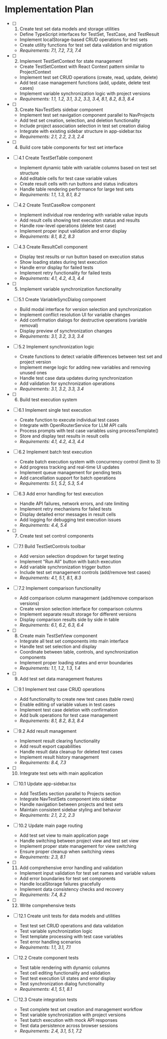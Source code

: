 # Implementation Plan

- [ ] 1. Create test set data models and storage utilities
  - Define TypeScript interfaces for TestSet, TestCase, and TestResult
  - Implement localStorage-based CRUD operations for test sets
  - Create utility functions for test set data validation and migration
  - _Requirements: 7.1, 7.2, 7.3, 7.4_

- [ ] 2. Implement TestSetContext for state management
  - Create TestSetContext with React Context pattern similar to ProjectContext
  - Implement test set CRUD operations (create, read, update, delete)
  - Add test case management functions (add, update, delete test cases)
  - Implement variable synchronization logic with project versions
  - _Requirements: 1.1, 1.2, 3.1, 3.2, 3.3, 3.4, 8.1, 8.2, 8.3, 8.4_

- [ ] 3. Create NavTestSets sidebar component
  - Implement test set navigation component parallel to NavProjects
  - Add test set creation, selection, and deletion functionality
  - Include project association selection in test set creation dialog
  - Integrate with existing sidebar structure in app-sidebar.tsx
  - _Requirements: 2.1, 2.2, 2.3, 2.4_

- [ ] 4. Build core table components for test set interface
- [ ] 4.1 Create TestSetTable component
  - Implement dynamic table with variable columns based on test set structure
  - Add editable cells for test case variable values
  - Create result cells with run buttons and status indicators
  - Handle table rendering performance for large test sets
  - _Requirements: 1.1, 1.3, 8.1, 8.2_

- [ ] 4.2 Create TestCaseRow component
  - Implement individual row rendering with variable value inputs
  - Add result cells showing test execution status and results
  - Handle row-level operations (delete test case)
  - Implement proper input validation and error display
  - _Requirements: 8.1, 8.2, 8.3_

- [ ] 4.3 Create ResultCell component
  - Display test results or run button based on execution status
  - Show loading states during test execution
  - Handle error display for failed tests
  - Implement retry functionality for failed tests
  - _Requirements: 4.1, 4.2, 4.3, 4.4_

- [ ] 5. Implement variable synchronization functionality
- [ ] 5.1 Create VariableSyncDialog component
  - Build modal interface for version selection and synchronization
  - Implement conflict resolution UI for variable changes
  - Add confirmation dialogs for destructive operations (variable removal)
  - Display preview of synchronization changes
  - _Requirements: 3.1, 3.2, 3.3, 3.4_

- [ ] 5.2 Implement synchronization logic
  - Create functions to detect variable differences between test set and project version
  - Implement merge logic for adding new variables and removing unused ones
  - Handle test case data updates during synchronization
  - Add validation for synchronization operations
  - _Requirements: 3.1, 3.2, 3.3, 3.4_

- [ ] 6. Build test execution system
- [ ] 6.1 Implement single test execution
  - Create function to execute individual test cases
  - Integrate with OpenRouterService for LLM API calls
  - Process prompts with test case variables using processTemplate()
  - Store and display test results in result cells
  - _Requirements: 4.1, 4.2, 4.3, 4.4_

- [ ] 6.2 Implement batch test execution
  - Create batch execution system with concurrency control (limit to 3)
  - Add progress tracking and real-time UI updates
  - Implement queue management for pending tests
  - Add cancellation support for batch operations
  - _Requirements: 5.1, 5.2, 5.3, 5.4_

- [ ] 6.3 Add error handling for test execution
  - Handle API failures, network errors, and rate limiting
  - Implement retry mechanisms for failed tests
  - Display detailed error messages in result cells
  - Add logging for debugging test execution issues
  - _Requirements: 4.4, 5.4_

- [ ] 7. Create test set control components
- [ ] 7.1 Build TestSetControls toolbar
  - Add version selection dropdown for target testing
  - Implement "Run All" button with batch execution
  - Add variable synchronization trigger button
  - Include test set management controls (add/remove test cases)
  - _Requirements: 4.1, 5.1, 8.1, 8.3_

- [ ] 7.2 Implement comparison functionality
  - Add comparison column management (add/remove comparison versions)
  - Create version selection interface for comparison columns
  - Implement separate result storage for different versions
  - Display comparison results side by side in table
  - _Requirements: 6.1, 6.2, 6.3, 6.4_

- [ ] 8. Create main TestSetView component
  - Integrate all test set components into main interface
  - Handle test set selection and display
  - Coordinate between table, controls, and synchronization components
  - Implement proper loading states and error boundaries
  - _Requirements: 1.1, 1.2, 1.3, 1.4_

- [ ] 9. Add test set data management features
- [ ] 9.1 Implement test case CRUD operations
  - Add functionality to create new test cases (table rows)
  - Enable editing of variable values in test cases
  - Implement test case deletion with confirmation
  - Add bulk operations for test case management
  - _Requirements: 8.1, 8.2, 8.3, 8.4_

- [ ] 9.2 Add result management
  - Implement result clearing functionality
  - Add result export capabilities
  - Handle result data cleanup for deleted test cases
  - Implement result history management
  - _Requirements: 8.4, 7.3_

- [ ] 10. Integrate test sets with main application
- [ ] 10.1 Update app-sidebar.tsx
  - Add TestSets section parallel to Projects section
  - Integrate NavTestSets component into sidebar
  - Handle navigation between projects and test sets
  - Maintain consistent sidebar styling and behavior
  - _Requirements: 2.1, 2.2, 2.3_

- [ ] 10.2 Update main page routing
  - Add test set view to main application page
  - Handle switching between project view and test set view
  - Implement proper state management for view switching
  - Ensure proper cleanup when switching views
  - _Requirements: 2.3, 8.1_

- [ ] 11. Add comprehensive error handling and validation
  - Implement input validation for test set names and variable values
  - Add error boundaries for test set components
  - Handle localStorage failures gracefully
  - Implement data consistency checks and recovery
  - _Requirements: 7.4, 8.2_

- [ ] 12. Write comprehensive tests
- [ ] 12.1 Create unit tests for data models and utilities
  - Test test set CRUD operations and data validation
  - Test variable synchronization logic
  - Test template processing with test case variables
  - Test error handling scenarios
  - _Requirements: 1.1, 3.1, 7.1_

- [ ] 12.2 Create component tests
  - Test table rendering with dynamic columns
  - Test cell editing functionality and validation
  - Test test execution UI states and error display
  - Test synchronization dialog functionality
  - _Requirements: 4.1, 5.1, 8.1_

- [ ] 12.3 Create integration tests
  - Test complete test set creation and management workflow
  - Test variable synchronization with project versions
  - Test batch execution with mock API responses
  - Test data persistence across browser sessions
  - _Requirements: 2.4, 3.1, 5.1, 7.2_